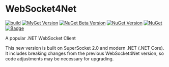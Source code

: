 # WebSocket4Net

[![build](https://github.com/kerryjiang/WebSocket4Net/workflows/build/badge.svg)](https://travis-ci.org/kerryjiang/WebSocket4Net)
[![MyGet Version](https://img.shields.io/myget/websocket4net/vpre/WebSocket4Net)](https://www.myget.org/feed/websocket4net/package/nuget/WebSocket4Net)
[![NuGet Beta Version](https://img.shields.io/nuget/vpre/WebSocket4Net.svg?style=flat)](https://www.nuget.org/packages/WebSocket4Net/)
[![NuGet Version](https://img.shields.io/nuget/v/WebSocket4Net.svg?style=flat)](https://www.nuget.org/packages/WebSocket4Net/)
[![NuGet](https://img.shields.io/nuget/dt/WebSocket4Net.svg)](https://www.nuget.org/packages/WebSocket4Net)
[![Badge](https://img.shields.io/badge/link-996.icu-red.svg)](https://996.icu/#/en_US)


A popular .NET WebSocket Client

This new version is built on SuperSocket 2.0 and modern .NET (.NET Core). It includes breaking changes from the previous WebSocket4Net version, so code adjustments may be necessary for upgrading.
